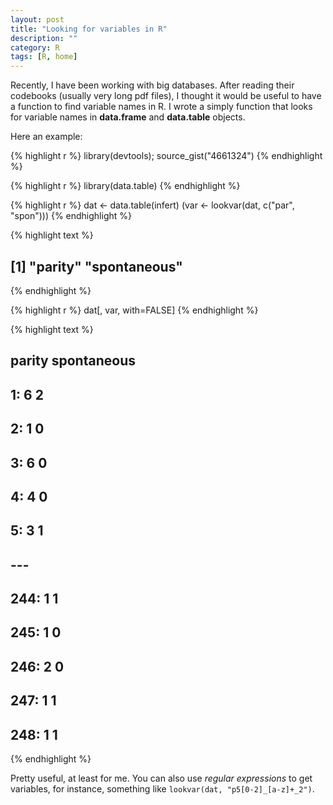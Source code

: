 ```yaml
---
layout: post
title: "Looking for variables in R"
description: ""
category: R
tags: [R, home]
---
```



Recently, I have been working with big databases. After reading their codebooks (usually very long pdf files), 
I thought it would be useful to have a function to find variable names in R. I wrote a simply function 
that looks for variable names in __data.frame__ and __data.table__ objects.

Here an example: 




{% highlight r %}
library(devtools); source_gist("4661324")
{% endhighlight %}


{% highlight r %}
library(data.table)
{% endhighlight %}


{% highlight r %}
dat  <- data.table(infert)
(var  <- lookvar(dat, c("par", "spon")))
{% endhighlight %}



{% highlight text %}
## [1] "parity"      "spontaneous"
{% endhighlight %}



{% highlight r %}
dat[, var, with=FALSE]
{% endhighlight %}



{% highlight text %}
##      parity spontaneous
##   1:      6           2
##   2:      1           0
##   3:      6           0
##   4:      4           0
##   5:      3           1
##  ---                   
## 244:      1           1
## 245:      1           0
## 246:      2           0
## 247:      1           1
## 248:      1           1
{% endhighlight %}

Pretty useful, at least for me. You can also use _regular expressions_ to get variables, for instance, something like `lookvar(dat, "p5[0-2]_[a-z]+_2")`.
